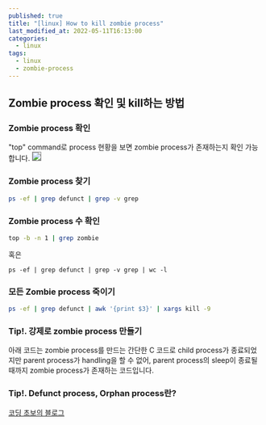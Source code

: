 ```yaml
---
published: true
title: "[linux] How to kill zombie process"
last_modified_at: 2022-05-11T16:13:00
categories:
  - linux
tags:
  - linux
  - zombie-process
---
```


## Zombie process 확인 및 kill하는 방법

### Zombie process 확인
"top" command로 process 현황을 보면 zombie process가 존재하는지 확인 가능합니다.
<img src="https://user-images.githubusercontent.com/90759236/167793338-8092812b-6d91-44f6-a86e-02aca9b6ec90.png" style="border: 1px solid grey">

### Zombie process 찾기
```sh
ps -ef | grep defunct | grep -v grep
```

### Zombie process 수 확인
```sh
top -b -n 1 | grep zombie
```
혹은
```
ps -ef | grep defunct | grep -v grep | wc -l
```

### 모든 Zombie process 죽이기
```sh
ps -ef | grep defunct | awk '{print $3}' | xargs kill -9
```

### Tip!. 강제로 zombie process 만들기
아래 코드는 zombie process를 만드는 간단한 C 코드로 child process가 종료되었지만 parent process가 handling을 할 수 없어, parent process의 sleep이 종료될 때까지 zombie process가 존재하는 코드입니다.
<script src="https://gist.github.com/ynlee1/841b136bbbe1f7677e3369237c77fffe.js"></script>

### Tip!. Defunct process, Orphan process란?
[코딩 초보의 블로그](https://coding-chobo.tistory.com/56)

